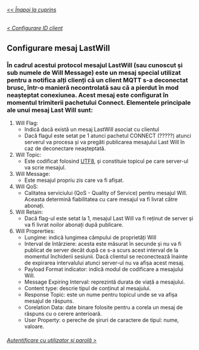 ###### [<< Înapoi la cuprins](../Cuprins.md)
###### [< Configurare ID client](04.%20Configurare%20ID%20Client.md)
## Configurare mesaj LastWill
### În cadrul acestui protocol mesajul LastWill (sau cunoscut și sub numele de Will Message) este un mesaj special utilizat pentru a notifica alți clienți că un client MQTT s-a deconectat brusc, într-o manieră necontrolată sau că a pierdut în mod neașteptat conexiunea. Acest mesaj este configurat în momentul trimiterii pachetului Connect. Elementele principale ale unui mesaj Last Will sunt:
1. Will Flag:
    - Indică dacă există un mesaj LastWill asociat cu clientul
    - Dacă flagul este setat pe 1 atunci pachetul CONNECT (?????) atunci serverul va procesa și va pregăti publicarea mesajului Last Will în caz de deconectare neașteptată.
2. Will Topic:
    - Este codificat folosind  [UTF8](https://www.rfc-editor.org/info/rfc3629), și constituie topicul pe care server-ul va scrie mesajul.
3. Will Message:
    - Este mesajul propriu zis care va fi afișat.
4. Will QoS:
    -   Calitatea serviciului (QoS - Quality of Service) pentru mesajul Will. Aceasta determină fiabilitatea cu care mesajul va fi livrat către abonați.
5. Will Retain:
    - Dacă flag-ul este setat la 1, mesajul Last Will va fi reținut de server și va fi livrat noilor abonați după publicare.
6. Will Proprerties:
    - Lungime: indică lungimea câmpului de proprietăți Will
    - Interval de întârziere: acesta este măsurat în secunde și nu va fi publicat de server decât după ce s-a scurs acest interval de la momentul închiderii sesiunii. Dacă clientul se reconectează înainte de expirarea intervalului atunci server-ul nu va afișa acest mesaj.
    - Payload Format indicator: indică modul de codificare a mesajului Will.
    - Message Expiring Interval: reprezintă durata de viață a mesajului.
    - Content type: descrie tipul de conținut al mesajului.
    - Response Topic: este un nume pentru topicul unde se va afișa mesajul de răspuns.
    - Corelation Data: date binare folosite pentru a corela un mesaj de răspuns cu o cerere anterioară.
    - User Property: o pereche de șiruri de caractere de tipul: nume, valoare. 
###### [Autentificare cu utilizator și parolă >](06.%20Autentificare%20cu%20utilizator%20și%20parolă.md)
